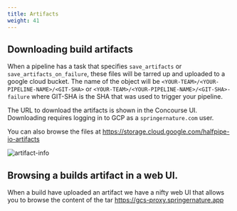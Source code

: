 ```yaml
---
title: Artifacts
weight: 41
---
```


## Downloading build artifacts

When a pipeline has a task that specifies `save_artifacts` or `save_artifacts_on_failure`, these files will be tarred up and uploaded to a google cloud bucket.
The name of the object will be `<YOUR-TEAM>/<YOUR-PIPELINE-NAME>/<GIT-SHA>` or `<YOUR-TEAM>/<YOUR-PIPELINE-NAME>/<GIT-SHA>-failure` where GIT-SHA is the SHA that was used to trigger your pipeline.

The URL to download the artifacts is shown in the Concourse UI. Downloading requires logging in to GCP as a `springernature.com` user.

You can also browse the files at <https://storage.cloud.google.com/halfpipe-io-artifacts>

![artifact-info](/images/artifact-info.png)

## Browsing a builds artifact in a web UI.

When a build have uploaded an artifact we have a nifty web UI that allows you to browse the content of the tar <https://gcs-proxy.springernature.app>

